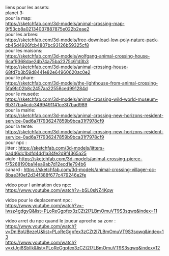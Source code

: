 liens pour les assets: <br/>
planet 3: <br/>
pour la map: <br/>
https://sketchfab.com/3d-models/animal-crossing-map-9f53cb8a02134037887875e022b2eae2 <br/>
pour les arbres: <br/>
https://sketchfab.com/3d-models/free-download-low-poly-nature-pack-cb45d4926fcb4807bc93126b59325cf8 <br/>
pour les maisons:  <br/>
https://sketchfab.com/3d-models/wolfgang-animal-crossing-house-6caf9368dae24b74a75ba2375c61d3b3 <br/>
https://sketchfab.com/3d-models/animal-crossing-house-68fd7b3b59d8441e82e64960620ac0e2 <br/>
pour le phare: <br/>
https://sketchfab.com/3d-models/the-lighthouse-from-animal-crossing-5fa9fc02b8c2457aa22558ced991284d <br/>
pour le museée: <br/>
https://sketchfab.com/3d-models/animal-crossing-wild-world-museum-6b317ba4cdc3499491141ce3f7bad989 <br/>
pour la mairie: <br/>
https://sketchfab.com/3d-models/animal-crossing-new-horizons-resident-service-0ad6a7f7936247859b9bca31f7978cf9 <br/>
pour la tente: <br/>
https://sketchfab.com/3d-models/animal-crossing-new-horizons-resident-service-0ad6a7f7936247859b9bca31f7978cf9 <br/>
pour npc :<br/>
jitter : https://sketchfab.com/3d-models/jitters-bad46dc1bdfd4dd1a34fe2d9f4365a25 <br/>
aigle : https://sketchfab.com/3d-models/animal-crossing-pierce-f75268190ba14ea9ab7d12ecd1e794b6 <br/>
canard : https://sketchfab.com/3d-models/animal-crossing-villager-oc-8bae3f0ef2d34f388f677c479246e2fe <br/>


video pour l animation des npc: <br/>
https://www.youtube.com/watch?v=bSL0sNZ4Kqw <br/>

vidoe pour le deplacement npc: <br/>
https://www.youtube.com/watch?v=-Iwsz4gdgyQ&list=PLoReGgpfex3zCZt2I7LBmOmuVT9S3sqwq&index=11 <br/>

video arret du npc quand le joueur aproche sa zonr : <br/>
https://www.youtube.com/watch?v=DnIBoUBezeU&list=PLoReGgpfex3zCZt2I7LBmOmuVT9S3sqwq&index=13 <br/>
https://www.youtube.com/watch?v=xtJgi8SblIk&list=PLoReGgpfex3zCZt2I7LBmOmuVT9S3sqwq&index=12 <br/>
